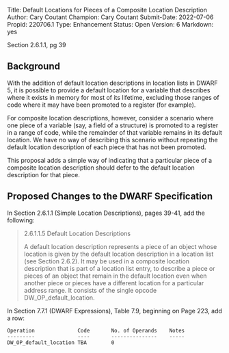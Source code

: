 Title:       Default Locations for Pieces of a Composite Location Description
Author:      Cary Coutant
Champion:    Cary Coutant
Submit-Date: 2022-07-06
Propid:      220706.1
Type:        Enhancement
Status:      Open
Version:     6
Markdown:    yes

Section 2.6.1.1, pg 39

Background
----------

With the addition of default location descriptions in location lists in
DWARF 5, it is possible to provide a default location for a variable
that describes where it exists in memory for most of its lifetime,
excluding those ranges of code where it may have been promoted to a
register (for example).

For composite location descriptions, however, consider a scenario where
one piece of a variable (say, a field of a structure) is promoted to a
register in a range of code, while the remainder of that variable
remains in its default location. We have no way of describing this
scenario without repeating the default location description of each
piece that has not been promoted.

This proposal adds a simple way of indicating that a particular piece of
a composite location description should defer to the default location
description for that piece.


Proposed Changes to the DWARF Specification
-------------------------------------------

In Section 2.6.1.1 (Simple Location Descriptions), pages 39-41, add the
following:

> 2.6.1.1.5 Default Location Descriptions
> 
> A default location description represents a piece of an object whose
> location is given by the default location description in a location
> list (see Section 2.6.2). It may be used in a composite location
> description that is part of a location list entry, to describe a
> piece or pieces of an object that remain in the default location
> even when another piece or pieces have a different location for a
> particular address range. It consists of the single opcode
> DW_OP_default_location.

In Section 7.7.1 (DWARF Expressions), Table 7.9, beginning on Page 223,
add a row:

    Operation              Code       No. of Operands    Notes
    ---------              ----       ---------------    -----
    DW_OP_default_location TBA        0
